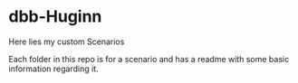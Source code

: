 # dbb-Huginn

Here lies my custom Scenarios

Each folder in this repo is for a scenario and has a readme with some basic information regarding it.

